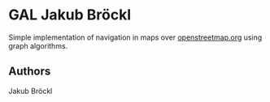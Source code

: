 # GAL Jakub Bröckl
Simple implementation of navigation in maps over [openstreetmap.org](https://www.openstreetmap.org) using graph algorithms.

## Authors
Jakub Bröckl
